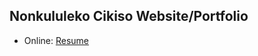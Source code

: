## Nonkululeko Cikiso Website/Portfolio
<!-- * Local: [Resume](https://owethusotomela.github.io/Portfolio/Frontend) -->
* Online: [Resume](https://os-portfolio-alpha.vercel.app/)

